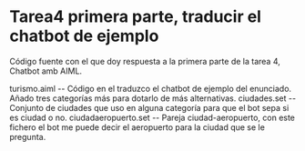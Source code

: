# Tarea4 primera parte, traducir el chatbot de ejemplo

Código fuente con el que doy respuesta a la primera parte de la tarea 4, Chatbot amb AIML. 

turismo.aiml -- Código en el traduzco el chatbot de ejemplo del enunciado. Añado tres categorías más para dotarlo de más alternativas. 
ciudades.set -- Conjunto de ciudades que uso en alguna categoría para que el bot sepa si es ciudad o no.
ciudadaeropuerto.set -- Pareja ciudad-aeropuerto, con este fichero el bot me puede decir el aeropuerto para la ciudad que se le pregunta.
